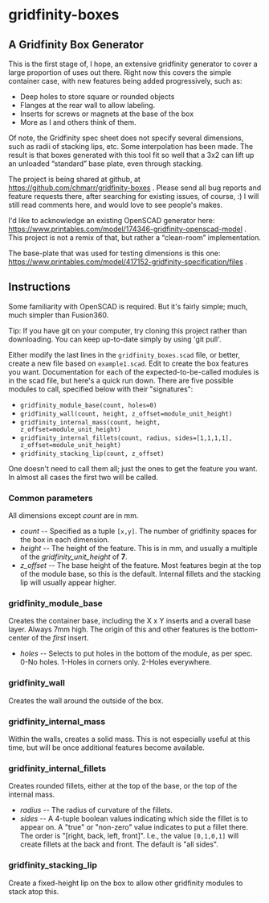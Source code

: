 # gridfinity-boxes
## A Gridfinity Box Generator

This is the first stage of, I hope, an extensive gridfinity generator to cover a large proportion of uses out there. 
Right now this covers the simple container case, with new features being added progressively, such as:

* Deep holes to store square or rounded objects
* Flanges at the rear wall to allow labeling.
* Inserts for screws or magnets at the base of the box
* More as I and others think of them.

Of note, the Gridfinity spec sheet does not specify several dimensions, such as radii of stacking lips, etc. 
Some interpolation has been made. The result is that boxes generated with this tool fit so well that a 3x2 
can lift up an unloaded “standard” base plate, even through stacking.

The project is being shared at github, at https://github.com/chmarr/gridfinity-boxes .
Please send all bug reports and feature requests there, after searching for existing issues, of course, :)
I will still read comments here, and would love to see people's makes.

I'd like to acknowledge an existing OpenSCAD generator here: https://www.printables.com/model/174346-gridfinity-openscad-model .
This project is not a remix of that, but rather a “clean-room” implementation.

The base-plate that was used for testing dimensions is this one: https://www.printables.com/model/417152-gridfinity-specification/files .

## Instructions

Some familiarity with OpenSCAD is required. But it's fairly simple; much, much simpler than Fusion360.

Tip: If you have git on your computer, try cloning this project rather than downloading. You can keep up-to-date simply
by using 'git pull'.

Either modify the last lines in the `gridfinity_boxes.scad` file, or better, create a new file based on `example1.scad`. Edit to create the
box features you want. Documentation for each of the expected-to-be-called modules is in the scad file, but here's a quick run down. 
There are five possible modules to call, specified below with their "signatures":

* `gridfinity_module_base(count, holes=0)`
* `gridfinity_wall(count, height, z_offset=module_unit_height)`
* `gridfinity_internal_mass(count, height, z_offset=module_unit_height)`
* `gridfinity_internal_fillets(count, radius, sides=[1,1,1,1], z_offset=module_unit_height)`
* `gridfinity_stacking_lip(count, z_offset)`

One doesn't need to call them all; just the ones to get the feature you want. In almost all cases the first two will be called.

### Common parameters

All dimensions except *count* are in mm.

* *count* -- Specified as a tuple `[x,y]`. The number of gridfinity spaces for the box in each dimension.
* *height* -- The height of the feature. This is in mm, and usually a multiple of the *gridfinity_unit_height* of **7**.
* *z_offset* -- The base height of the feature. Most features begin at the top of the module base, so this is the default. Internal fillets
and the stacking lip will usually appear higher.

### gridfinity_module_base
Creates the container base, including the X x Y inserts and a overall base layer. Always 7mm high. The origin of this and other features
is the bottom-center of the *first* insert.
* *holes* -- Selects to put holes in the bottom of the module, as per spec. 0-No holes. 1-Holes in corners only. 2-Holes everywhere.

### gridfinity_wall
Creates the wall around the outside of the box.

### gridfinity_internal_mass
Within the walls, creates a solid mass. This is not especially useful at this time, but will be once additional features become available.

### gridfinity_internal_fillets
Creates rounded fillets, either at the top of the base, or the top of the internal mass.
* *radius* -- The radius of curvature of the fillets.
* *sides* -- A 4-tuple boolean values indicating which side the fillet is to appear on. A "true" or "non-zero" value indicates to put a fillet there.
The order is "[right, back, left, front]". I.e., the value `[0,1,0,1]` will create fillets at the back and front. The default is "all sides".

### gridfinity_stacking_lip
Create a fixed-height lip on the box to allow other gridfinity modules to stack atop this.
